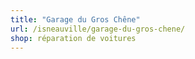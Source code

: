 ```yaml
---
title: "Garage du Gros Chêne"
url: /isneauville/garage-du-gros-chene/
shop: réparation de voitures
---
```

